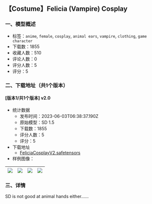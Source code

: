 ## 【Costume】Felicia (Vampire) Cosplay
### 一、模型概述

- 标签：`anime`, `female`, `cosplay`, `animal ears`, `vampire`, `clothing`, `game character`
- 下载数：1855
- 收藏人数：510
- 评论人数：0
- 评分人数：5
- 评分：5

### 二、下载地址（共1个版本）

#### [版本1/共1个版本] v2.0

- 统计数据
  - 发布时间：2023-06-03T06:38:37.190Z
  - 原始模型：SD 1.5
  - 下载数：1855
  - 评分人数：5
  - 评分：5
- 下载地址
  - [FeliciaCosplayV2.safetensors](https://civitai.com/api/download/models/88217)
- 样例图像：

| <img src="https://image.civitai.com/xG1nkqKTMzGDvpLrqFT7WA/f433de73-3b7d-48f2-a3d9-38d4d0fb73f9/width=450/1014071.jpeg" /> | <img src="https://image.civitai.com/xG1nkqKTMzGDvpLrqFT7WA/9007d596-7d5c-42ae-98d2-d245512f51d3/width=450/1014069.jpeg" /> | <img src="https://image.civitai.com/xG1nkqKTMzGDvpLrqFT7WA/52e84a49-ac70-40a7-b4b3-fdd39e02380e/width=450/1014067.jpeg" /> | <img src="https://image.civitai.com/xG1nkqKTMzGDvpLrqFT7WA/d7b0b49d-9c5a-42a3-b767-b0efeffc4421/width=450/1014070.jpeg" /> |
| ---- | ---- | ---- | ---- |


### 三、详情
<p>SD is not good at animal hands either……</p>
